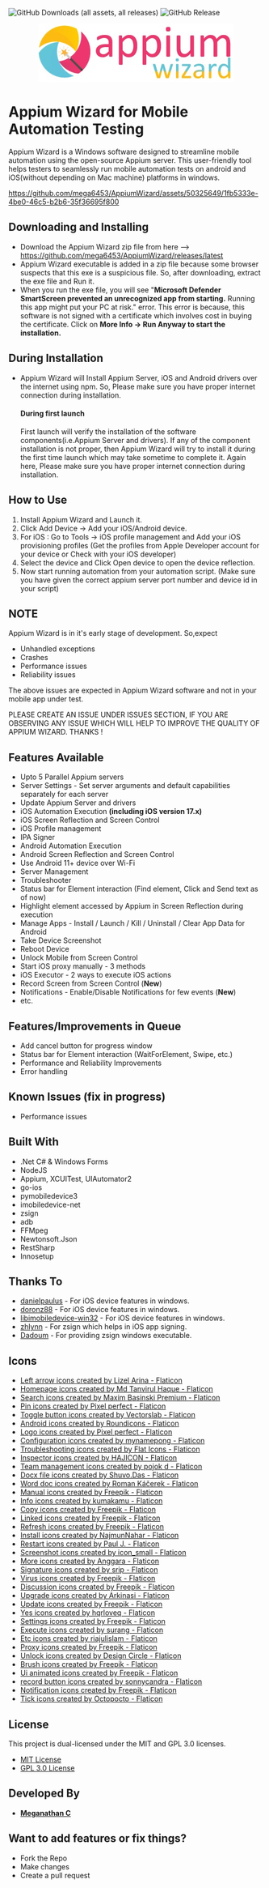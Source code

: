 ![GitHub Downloads (all assets, all releases)](https://img.shields.io/github/downloads/mega6453/AppiumWizard/total)
![GitHub Release](https://img.shields.io/github/v/release/mega6453/AppiumWizard)


<p align="center">
  <img src="logo.jpg" alt="Appium Wizard Logo">
</p>

# Appium Wizard for Mobile Automation Testing

Appium Wizard is a Windows software designed to streamline mobile automation using the open-source Appium server. This user-friendly tool helps testers to seamlessly run mobile automation tests on android and iOS(without depending on Mac machine) platforms in windows.



https://github.com/mega6453/AppiumWizard/assets/50325649/1fb5333e-4be0-46c5-b2b6-35f36695f800



## Downloading and Installing
* Download the Appium Wizard zip file from here --> https://github.com/mega6453/AppiumWizard/releases/latest
* Appium Wizard executable is added in a zip file because some browser suspects that this exe is a suspicious file. So, after downloading, extract the exe file and Run it.
* When you run the exe file, you will see "**Microsoft Defender SmartScreen prevented an unrecognized app from starting.** Running this app might put your PC at risk." error. This error is because, this software is not signed with a certificate which involves cost in buying the certificate. Click on **More Info -> Run Anyway to start the installation.**      

## During Installation
* Appium Wizard will Install Appium Server, iOS and Android drivers over the internet using npm. So, Please make sure you have proper internet connection during installation.
  
  ####  During first launch
  First launch will verify the installation of the software components(i.e.Appium Server and drivers).  If any of the component installation is not proper, then Appium Wizard will try 
to install it during the first time launch which may take sometime to complete it. Again here, Please make sure you have proper internet connection during installation.

## How to Use
1. Install Appium Wizard and Launch it.<br>
2. Click Add Device -> Add your iOS/Android device.<br>
3. For iOS : Go to Tools -> iOS profile management and Add your iOS provisioning profiles (Get the profiles from Apple Developer account for your device or Check with your iOS developer)
4. Select the device and Click Open device to open the device reflection.<br>
5. Now start running automation from your automation script. (Make sure you have given the correct appium server port number and device id in your script)

## NOTE
Appium Wizard is in it's early stage of development. So,expect 
* Unhandled exceptions
* Crashes 
* Performance issues
* Reliability issues
  
The above issues are expected in Appium Wizard software and not in your mobile app under test.

PLEASE CREATE AN ISSUE UNDER ISSUES SECTION, IF YOU ARE OBSERVING ANY ISSUE WHICH WILL HELP TO IMPROVE THE QUALITY OF APPIUM WIZARD. THANKS !

## Features Available

* Upto 5 Parallel Appium servers
* Server Settings - Set server arguments and default capabilities separately for each server 
* Update Appium Server and drivers
* iOS Automation Execution **(including iOS version 17.x)**
* iOS Screen Reflection and Screen Control
* iOS Profile management
* IPA Signer
* Android Automation Execution
* Android Screen Reflection and Screen Control
* Use Android 11+ device over Wi-Fi
* Server Management
* Troubleshooter
* Status bar for Element interaction (Find element, Click and Send text as of now)
* Highlight element accessed by Appium in Screen Reflection during execution
* Manage Apps - Install / Launch / Kill / Uninstall / Clear App Data for Android
* Take Device Screenshot
* Reboot Device
* Unlock Mobile from Screen Control
* Start iOS proxy manually - 3 methods
* iOS Executor - 2 ways to execute iOS actions
* Record Screen from Screen Control (**New**)
* Notifications - Enable/Disable Notifications for few events (**New**)
* etc.

## Features/Improvements in Queue
* Add cancel button for progress window
* Status bar for Element interaction (WaitForElement, Swipe, etc.)
* Performance and Reliability Improvements
* Error handling

## Known Issues (fix in progress)
* Performance issues

## Built With
* .Net C# & Windows Forms 
* NodeJS
* Appium, XCUITest, UIAutomator2
* go-ios
* pymobiledevice3
* imobiledevice-net
* zsign
* adb
* FFMpeg
* Newtonsoft.Json
* RestSharp
* Innosetup

## Thanks To
* [danielpaulus](https://github.com/danielpaulus) - For iOS device features in windows.
* [doronz88](https://github.com/doronz88/pymobiledevice3) - For iOS device features in windows. 
* [libimobiledevice-win32](https://github.com/libimobiledevice-win32) - For iOS device features in windows. 
* [zhlynn](https://github.com/zhlynn) - For zsign which helps in iOS app signing.
* [Dadoum](https://github.com/Dadoum/zsign-Windows) - For providing zsign windows executable.

## Icons
* <a href="https://www.flaticon.com/free-icons/left-arrow" title="left arrow icons">Left arrow icons created by Lizel Arina - Flaticon</a>
* <a href="https://www.flaticon.com/free-icons/homepage" title="homepage icons">Homepage icons created by Md Tanvirul Haque - Flaticon</a>
* <a href="https://www.flaticon.com/free-icons/search" title="search icons">Search icons created by Maxim Basinski Premium - Flaticon</a>
* <a href="https://www.flaticon.com/free-icons/pin" title="pin icons">Pin icons created by Pixel perfect - Flaticon</a>
* <a href="https://www.flaticon.com/free-icons/toggle-button" title="toggle button icons">Toggle button icons created by Vectorslab - Flaticon</a>
* <a href="https://www.flaticon.com/free-icons/android" title="android icons">Android icons created by Roundicons - Flaticon</a>
* <a href="https://www.flaticon.com/free-icons/logo" title="logo icons">Logo icons created by Pixel perfect - Flaticon</a>
* <a href="https://www.flaticon.com/free-icons/configuration" title="configuration icons">Configuration icons created by mynamepong - Flaticon</a>
* <a href="https://www.flaticon.com/free-icons/troubleshooting" title="troubleshooting icons">Troubleshooting icons created by Flat Icons - Flaticon</a>
* <a href="https://www.flaticon.com/free-icons/inspector" title="inspector icons">Inspector icons created by HAJICON - Flaticon</a>
* <a href="https://www.flaticon.com/free-icons/team-management" title="team management icons">Team management icons created by pojok d - Flaticon</a>
* <a href="https://www.flaticon.com/free-icons/docx-file" title="docx file icons">Docx file icons created by Shuvo.Das - Flaticon</a>
* <a href="https://www.flaticon.com/free-icons/word-doc" title="word doc icons">Word doc icons created by Roman Káčerek - Flaticon</a>
* <a href="https://www.flaticon.com/free-icons/manual" title="manual icons">Manual icons created by Freepik - Flaticon</a>
* <a href="https://www.flaticon.com/free-icons/info" title="info icons">Info icons created by kumakamu - Flaticon</a>
* <a href="https://www.flaticon.com/free-icons/copy" title="copy icons">Copy icons created by Freepik - Flaticon</a>
* <a href="https://www.flaticon.com/free-icons/linked" title="linked icons">Linked icons created by Freepik - Flaticon</a>
* <a href="https://www.flaticon.com/free-icons/refresh" title="refresh icons">Refresh icons created by Freepik - Flaticon</a>
* <a href="https://www.flaticon.com/free-icons/install" title="install icons">Install icons created by NajmunNahar - Flaticon</a>
* <a href="https://www.flaticon.com/free-icons/restart" title="restart icons">Restart icons created by Paul J. - Flaticon</a>
* <a href="https://www.flaticon.com/free-icons/screenshot" title="screenshot icons">Screenshot icons created by icon_small - Flaticon</a>
* <a href="https://www.flaticon.com/free-icons/more" title="more icons">More icons created by Anggara - Flaticon</a>
* <a href="https://www.flaticon.com/free-icons/signature" title="signature icons">Signature icons created by srip - Flaticon</a>
* <a href="https://www.flaticon.com/free-icons/virus" title="virus icons">Virus icons created by Freepik - Flaticon</a>
* <a href="https://www.flaticon.com/free-icons/discussion" title="discussion icons">Discussion icons created by Freepik - Flaticon</a>
* <a href="https://www.flaticon.com/free-icons/upgrade" title="upgrade icons">Upgrade icons created by Arkinasi - Flaticon</a>
* <a href="https://www.flaticon.com/free-icons/update" title="update icons">Update icons created by Freepik - Flaticon</a>
* <a href="https://www.flaticon.com/free-icons/yes" title="yes icons">Yes icons created by hqrloveq - Flaticon</a>
* <a href="https://www.flaticon.com/free-icons/settings" title="settings icons">Settings icons created by Freepik - Flaticon</a>
* <a href="https://www.flaticon.com/free-icons/execute" title="execute icons">Execute icons created by surang - Flaticon</a>
* <a href="https://www.flaticon.com/free-icons/etc" title="etc icons">Etc icons created by riajulislam - Flaticon</a>
* <a href="https://www.flaticon.com/free-icons/proxy" title="proxy icons">Proxy icons created by Freepik - Flaticon</a>
* <a href="https://www.flaticon.com/free-icons/unlock" title="unlock icons">Unlock icons created by Design Circle - Flaticon</a>
* <a href="https://www.flaticon.com/free-icons/brush" title="brush icons">Brush icons created by Freepik - Flaticon</a>
* <a href="https://www.flaticon.com/free-animated-icons/ui" title="ui animated icons">Ui animated icons created by Freepik - Flaticon</a>
* <a href="https://www.flaticon.com/free-icons/record-button" title="record button icons">record button icons created by sonnycandra - Flaticon</a>
* <a href="https://www.flaticon.com/free-icons/notification" title="notification icons">Notification icons created by Freepik - Flaticon</a>
* <a href="https://www.flaticon.com/free-icons/tick" title="tick icons">Tick icons created by Octopocto - Flaticon</a>

## License

This project is dual-licensed under the MIT and GPL 3.0 licenses.

- [MIT License](./LICENSE-MIT)
- [GPL 3.0 License](./LICENSE-GPL)
  
## Developed By
* [**Meganathan C**](https://mega6453.carrd.co)

## Want to add features or fix things?
* Fork the Repo
* Make changes
* Create a pull request
